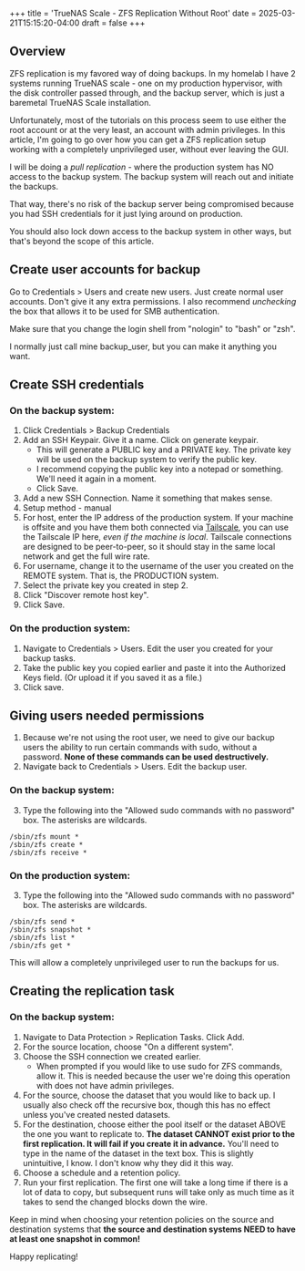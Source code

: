 +++
title = 'TrueNAS Scale - ZFS Replication Without Root'
date = 2025-03-21T15:15:20-04:00
draft = false
+++

## Overview

ZFS replication is my favored way of doing backups. In my homelab I have 2 systems running TrueNAS scale - one on my production hypervisor, with the disk controller passed through, and the backup server, which is just a baremetal TrueNAS Scale installation.

Unfortunately, most of the tutorials on this process seem to use either the root account or at the very least, an account with admin privileges. In this article, I'm going to go over how you can get a ZFS replication setup working with a completely unprivileged user, without ever leaving the GUI.

I will be doing a *pull replication* - where the production system has NO access to the backup system. The backup system will reach out and initiate the backups.

That way, there's no risk of the backup server being compromised because you had SSH credentials for it just lying around on production.

You should also lock down access to the backup system in other ways, but that's beyond the scope of this article.

## Create user accounts for backup

Go to Credentials > Users and create new users. Just create normal user accounts. Don't give it any extra permissions. I also recommend *unchecking* the box that allows it to be used for SMB authentication.

Make sure that you change the login shell from "nologin" to "bash" or "zsh".

I normally just call mine backup_user, but you can make it anything you want.

## Create SSH credentials

### On the backup system:

1. Click Credentials > Backup Credentials
2. Add an SSH Keypair. Give it a name. Click on generate keypair.
    - This will generate a PUBLIC key and a PRIVATE key. The private key will be used on the backup system to verify the public key.
    - I recommend copying the public key into a notepad or something. We'll need it again in a moment.
    - Click Save.
3. Add a new SSH Connection. Name it something that makes sense.
4. Setup method - manual
5. For host, enter the IP address of the production system. If your machine is offsite and you have them both connected via [Tailscale](https://tailscale.com), you can use the Tailscale IP here, *even if the machine is local*. Tailscale connections are designed to be peer-to-peer, so it should stay in the same local network and get the full wire rate.
6. For username, change it to the username of the user you created on the REMOTE system. That is, the PRODUCTION system.
7. Select the private key you created in step 2.
8. Click "Discover remote host key".
9. Click Save.

### On the production system:

1. Navigate to Credentials > Users. Edit the user you created for your backup tasks.
2. Take the public key you copied earlier and paste it into the Authorized Keys field. (Or upload it if you saved it as a file.)
3. Click save.

## Giving users needed permissions

1. Because we're not using the root user, we need to give our backup users the ability to run certain commands with sudo, without a password. **None of these commands can be used destructively.** 
2. Navigate back to Credentials > Users. Edit the backup user.

### On the backup system:

3. Type the following into the "Allowed sudo commands with no password" box. The asterisks are wildcards.

```
/sbin/zfs mount *
/sbin/zfs create *
/sbin/zfs receive *
```

### On the production system:

3. Type the following into the "Allowed sudo commands with no password" box. The asterisks are wildcards.

```
/sbin/zfs send *
/sbin/zfs snapshot *
/sbin/zfs list *
/sbin/zfs get *
```
This will allow a completely unprivileged user to run the backups for us.


## Creating the replication task

### On the backup system:

1. Navigate to Data Protection > Replication Tasks. Click Add.
2. For the source location, choose "On a different system".
3. Choose the SSH connection we created earlier.
    - When prompted if you would like to use sudo for ZFS commands, allow it. This is needed because the user we're doing this operation with does not have admin privileges.
4. For the source, choose the dataset that you would like to back up. I usually also check off the recursive box, though this has no effect unless you've created nested datasets.
5. For the destination, choose either the pool itself or the dataset ABOVE the one you want to replicate to. **The dataset CANNOT exist prior to the first replication. It will fail if you create it in advance.** You'll need to type in the name of the dataset in the text box. This is slightly unintuitive, I know. I don't know why they did it this way.
6. Choose a schedule and a retention policy.
7. Run your first replication. The first one will take a long time if there is a lot of data to copy, but subsequent runs will take only as much time as it takes to send the changed blocks down the wire.

Keep in mind when choosing your retention policies on the source and destination systems that **the source and destination systems NEED to have at least one snapshot in common!**

Happy replicating!
